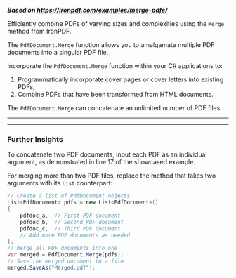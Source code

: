 ***Based on <https://ironpdf.com/examples/merge-pdfs/>***

Efficiently combine PDFs of varying sizes and complexities using the `Merge` method from IronPDF.

The `PdfDocument.Merge` function allows you to amalgamate multiple PDF documents into a singular PDF file.

Incorporate the `PdfDocument.Merge` function within your C# applications to:

1. Programmatically incorporate cover pages or cover letters into existing PDFs,
2. Combine PDFs that have been transformed from HTML documents.

The `PdfDocument.Merge` can concatenate an unlimited number of PDF files.

* * *

* * *

### Further Insights

To concatenate two PDF documents, input each PDF as an individual argument, as demonstrated in line 17 of the showcased example.

For merging more than two PDF files, replace the method that takes two arguments with its `List` counterpart:

```cs
// Create a list of PdfDocument objects
List<PdfDocument> pdfs = new List<PdfDocument>()
{
    pdfdoc_a,  // First PDF document
    pdfdoc_b,  // Second PDF document
    pdfdoc_c,  // Third PDF document
    // Add more PDF documents as needed
};
// Merge all PDF documents into one
var merged = PdfDocument.Merge(pdfs);
// Save the merged document to a file
merged.SaveAs("Merged.pdf");
```